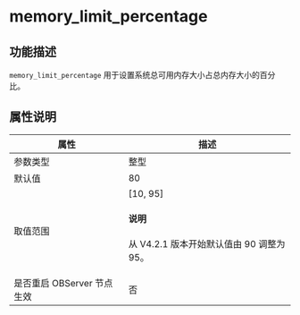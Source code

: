 # memory_limit_percentage

## 功能描述

`memory_limit_percentage` 用于设置系统总可用内存大小占总内存大小的百分比。

## 属性说明

|      **属性**      |   **描述**   |
|------------------|------------|
| 参数类型             | 整型         |
| 默认值              | 80         |
| 取值范围             | \[10, 95] <main id="notice" type='explain'><h4>说明</h4><p>从 V4.2.1 版本开始默认值由 90 调整为 95。</p></main>|
| 是否重启 OBServer 节点生效 | 否          |
